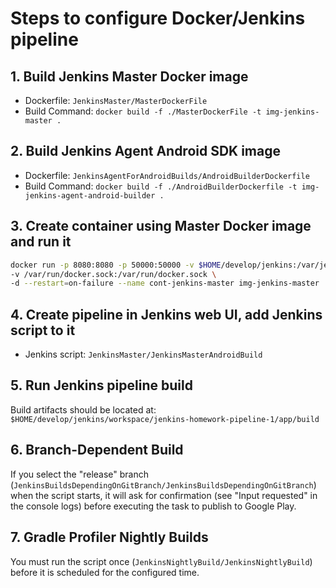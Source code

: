 # Steps to configure Docker/Jenkins pipeline

## 1. Build Jenkins Master Docker image

- Dockerfile: `JenkinsMaster/MasterDockerFile`
- Build Command: `docker build -f ./MasterDockerFile -t img-jenkins-master .`

## 2. Build Jenkins Agent Android SDK image

- Dockerfile: `JenkinsAgentForAndroidBuilds/AndroidBuilderDockerfile`
- Build Command: `docker build -f ./AndroidBuilderDockerfile -t img-jenkins-agent-android-builder .`

## 3. Create container using Master Docker image and run it

```bash
docker run -p 8080:8080 -p 50000:50000 -v $HOME/develop/jenkins:/var/jenkins_home \
-v /var/run/docker.sock:/var/run/docker.sock \
-d --restart=on-failure --name cont-jenkins-master img-jenkins-master
```

## 4. Create pipeline in Jenkins web UI, add Jenkins script to it
- Jenkins script: `JenkinsMaster/JenkinsMasterAndroidBuild`

## 5. Run Jenkins pipeline build
Build artifacts should be located at:
`$HOME/develop/jenkins/workspace/jenkins-homework-pipeline-1/app/build`

## 6. Branch-Dependent Build
If you select the "release" branch (`JenkinsBuildsDependingOnGitBranch/JenkinsBuildsDependingOnGitBranch`) when the 
script starts, it will ask for confirmation (see "Input requested" in the console logs) before executing the 
task to publish to Google Play.

## 7. Gradle Profiler Nightly Builds
You must run the script once (`JenkinsNightlyBuild/JenkinsNightlyBuild`) before it is scheduled for the configured time.